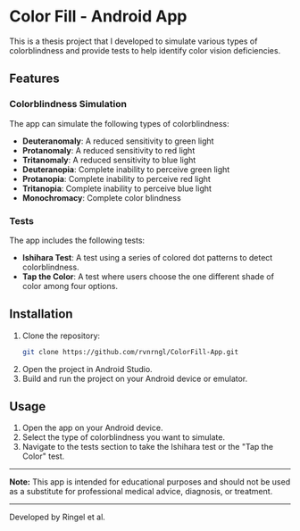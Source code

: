 # Color Fill - Android App

This is a thesis project that I developed to simulate various types of colorblindness and provide tests to help identify color vision deficiencies.

## Features

### Colorblindness Simulation
The app can simulate the following types of colorblindness:
- **Deuteranomaly**: A reduced sensitivity to green light
- **Protanomaly**: A reduced sensitivity to red light
- **Tritanomaly**: A reduced sensitivity to blue light
- **Deuteranopia**: Complete inability to perceive green light
- **Protanopia**: Complete inability to perceive red light
- **Tritanopia**: Complete inability to perceive blue light
- **Monochromacy**: Complete color blindness

### Tests
The app includes the following tests:
- **Ishihara Test**: A test using a series of colored dot patterns to detect colorblindness.
- **Tap the Color**: A test where users choose the one different shade of color among four options.

## Installation

1. Clone the repository:
    ```bash
    git clone https://github.com/rvnrngl/ColorFill-App.git
    ```
2. Open the project in Android Studio.
3. Build and run the project on your Android device or emulator.

## Usage

1. Open the app on your Android device.
2. Select the type of colorblindness you want to simulate.
3. Navigate to the tests section to take the Ishihara test or the "Tap the Color" test.

---

**Note:** This app is intended for educational purposes and should not be used as a substitute for professional medical advice, diagnosis, or treatment.

---

Developed by Ringel et al.
